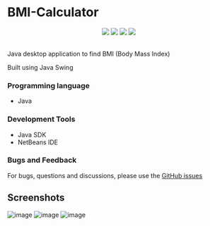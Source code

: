 # BMI-Calculator
<p align="center">
  <img src="https://img.shields.io/github/stars/reshmaharidhas/BMI-Calculator?style=social">
  <img src="https://img.shields.io/github/repo-size/reshmaharidhas/BMI-Calculator">
  <img src="https://api.visitorbadge.io/api/visitors?path=https%3A%2F%2Fgithub.com%2Freshmaharidhas%2FBMI-Calculator&label=Visitors&labelColor=%23000000&countColor=%2300ff00&style=plastic" />
  <img src="https://img.shields.io/github/downloads/reshmaharidhas/BMI-Calculator/total?style=flat-square&labelColor=black&color=purple">
</p><br>
Java desktop application to find BMI (Body Mass Index)

Built using Java Swing

### Programming language
- Java

### Development Tools
- Java SDK
- NetBeans IDE

### Bugs and Feedback
For bugs, questions and discussions, please use the <a href="https://github.com/reshmaharidhas/BMI-Calculator/issues">GitHub issues</a>

## Screenshots
![image](https://github.com/reshmaharidhas/BMI-Calculator/assets/37250413/9dc413a2-2d50-4083-9ddd-6dd3096c940e)
![image](https://github.com/reshmaharidhas/BMI-Calculator/assets/37250413/d93b1af1-a410-4e35-ae1b-c7f065959491)
![image](https://github.com/reshmaharidhas/BMI-Calculator/assets/37250413/bef60a74-756e-4b08-8353-dc01162a6853)

